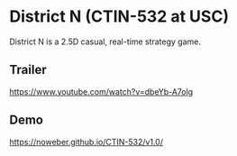 # District N (CTIN-532 at USC)

District N is a 2.5D casual, real-time strategy game.

## Trailer
https://www.youtube.com/watch?v=dbeYb-A7olg
 
## Demo
https://noweber.github.io/CTIN-532/v1.0/